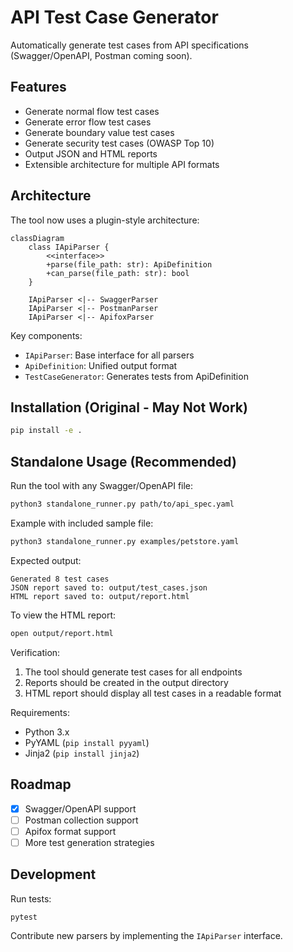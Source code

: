 # API Test Case Generator

Automatically generate test cases from API specifications (Swagger/OpenAPI, Postman coming soon).

## Features

- Generate normal flow test cases
- Generate error flow test cases  
- Generate boundary value test cases
- Generate security test cases (OWASP Top 10)
- Output JSON and HTML reports
- Extensible architecture for multiple API formats

## Architecture

The tool now uses a plugin-style architecture:

```mermaid
classDiagram
    class IApiParser {
        <<interface>>
        +parse(file_path: str): ApiDefinition
        +can_parse(file_path: str): bool
    }
    
    IApiParser <|-- SwaggerParser
    IApiParser <|-- PostmanParser
    IApiParser <|-- ApifoxParser
```

Key components:
- `IApiParser`: Base interface for all parsers
- `ApiDefinition`: Unified output format
- `TestCaseGenerator`: Generates tests from ApiDefinition

## Installation (Original - May Not Work)

```bash
pip install -e .
```

## Standalone Usage (Recommended)

Run the tool with any Swagger/OpenAPI file:

```bash
python3 standalone_runner.py path/to/api_spec.yaml
```

Example with included sample file:

```bash
python3 standalone_runner.py examples/petstore.yaml
```

Expected output:
```
Generated 8 test cases
JSON report saved to: output/test_cases.json  
HTML report saved to: output/report.html
```

To view the HTML report:
```bash
open output/report.html
```

Verification:
1. The tool should generate test cases for all endpoints
2. Reports should be created in the output directory
3. HTML report should display all test cases in a readable format

Requirements:
- Python 3.x
- PyYAML (`pip install pyyaml`)
- Jinja2 (`pip install jinja2`)

## Roadmap

- [x] Swagger/OpenAPI support
- [ ] Postman collection support
- [ ] Apifox format support
- [ ] More test generation strategies

## Development

Run tests:
```bash
pytest
```

Contribute new parsers by implementing the `IApiParser` interface.
